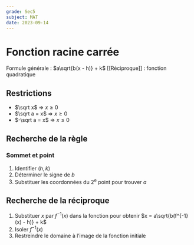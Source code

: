 ```yaml
---
grade: Sec5
subject: MAT
date: 2023-09-14
---
```


# Fonction racine carrée

Formule générale : $a\sqrt{b(x - h)} + k$
[[Réciproque]] : fonction quadratique

## Restrictions

- $\sqrt x$ => $x \ge 0$
- $\sqrt a = x$ => $x \ge 0$
- $-\sqrt a = x$ => $x \le 0$

## Recherche de la règle

### Sommet et point

1. Identifier $(h, k)$
2. Déterminer le signe de $b$
3. Substituer les coordonnées du 2<sup>e</sup> point pour trouver $a$

## Recherche de la réciproque

1. Substituer $x$ par $f^{-1}(x)$ dans la fonction pour obtenir $x = a\sqrt{b(f^{-1}(x) - h)} + k$
2. Isoler $f^{-1}(x)$
3. Restreindre le domaine à l’image de la fonction initiale